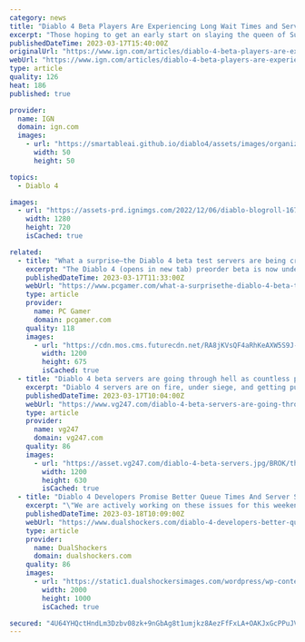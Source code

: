 ```yaml
---
category: news
title: "Diablo 4 Beta Players Are Experiencing Long Wait Times and Server Issues"
excerpt: "Those hoping to get an early start on slaying the queen of Succubi have had to wait longer than anticipated, as many players logged on to the Diablo 4 beta servers ..."
publishedDateTime: 2023-03-17T15:40:00Z
originalUrl: "https://www.ign.com/articles/diablo-4-beta-players-are-experiencing-long-wait-times-and-server-issues"
webUrl: "https://www.ign.com/articles/diablo-4-beta-players-are-experiencing-long-wait-times-and-server-issues"
type: article
quality: 126
heat: 186
published: true

provider:
  name: IGN
  domain: ign.com
  images:
    - url: "https://smartableai.github.io/diablo4/assets/images/organizations/ign.com-50x50.jpg"
      width: 50
      height: 50

topics:
  - Diablo 4

images:
  - url: "https://assets-prd.ignimgs.com/2022/12/06/diablo-blogroll-1670358717100.jpg?width=1280"
    width: 1280
    height: 720
    isCached: true

related:
  - title: "What a surprise—the Diablo 4 beta test servers are being crushed and people can't get in"
    excerpt: "The Diablo 4 (opens in new tab) preorder beta is now underway, and as you might have expected, it's not going perfectly smoothly. The biggest and most obvious issue for people trying to get into the ..."
    publishedDateTime: 2023-03-17T11:33:00Z
    webUrl: "https://www.pcgamer.com/what-a-surprisethe-diablo-4-beta-test-servers-are-being-crushed-and-people-cant-get-in/"
    type: article
    provider:
      name: PC Gamer
      domain: pcgamer.com
    quality: 118
    images:
      - url: "https://cdn.mos.cms.futurecdn.net/RA8jKVsQF4aRhKeAXW5S9J-1200-80.jpg"
        width: 1200
        height: 675
        isCached: true
  - title: "Diablo 4 beta servers are going through hell as countless players rush in"
    excerpt: "Diablo 4 servers are on fire, under siege, and getting pushed to their limits as countless players swarm to the game during the pre-order weekend beta. Those who attempt to play are thrown into ..."
    publishedDateTime: 2023-03-17T10:04:00Z
    webUrl: "https://www.vg247.com/diablo-4-beta-servers-are-going-through-hell-as-countless-players-rush-in"
    type: article
    provider:
      name: vg247
      domain: vg247.com
    quality: 86
    images:
      - url: "https://asset.vg247.com/diablo-4-beta-servers.jpg/BROK/thumbnail/1200x630/diablo-4-beta-servers.jpg"
        width: 1200
        height: 630
        isCached: true
  - title: "Diablo 4 Developers Promise Better Queue Times And Server Stability Soon"
    excerpt: "\"We are actively working on these issues for this weekend\" - says Community Manager PezRadar. Diablo 4 Community Manager PezRadar provided an update (via the Blizzard forums) on the long queues and ..."
    publishedDateTime: 2023-03-18T10:09:00Z
    webUrl: "https://www.dualshockers.com/diablo-4-developers-better-queue-times-server-stability/"
    type: article
    provider:
      name: DualShockers
      domain: dualshockers.com
    quality: 86
    images:
      - url: "https://static1.dualshockersimages.com/wordpress/wp-content/uploads/2023/03/diablo-4-gameplay.jpg"
        width: 2000
        height: 1000
        isCached: true

secured: "4U64YHQctHndLm3Dzbv08zk+9nGbAg8t1umjkz8AezFfFxLA+OAKJxGcPPuJV7Uha1wc6b2rVHoJlXSO5ogLhKc+yWswxW26OEyNAQyd90jB2GvdOyZWSA26dzqy2UhUnL4ZIVQH25LNgQ256k1omut5aSzboWdLqaeibnyxktgPbwXq1UT+uJmYzr24CxyqKPFjBxCIPyA+hUG+4bI8rbTrKHY+zJTiylHvPKXYWAyvJaVBKRCSeqtPbKEfLeNL8blTWmpIwn448UIOGx090nI1EHE6Nlnev6WobWRLY+qPNl7BljYkgrKcx3Mzgcynn+j+rEAL7vzBAfsxyUjU06cJBETQ7HiXFiohGgYEGx0=;UDcplKzJ/468dD1fNGDEOA=="
---
```


